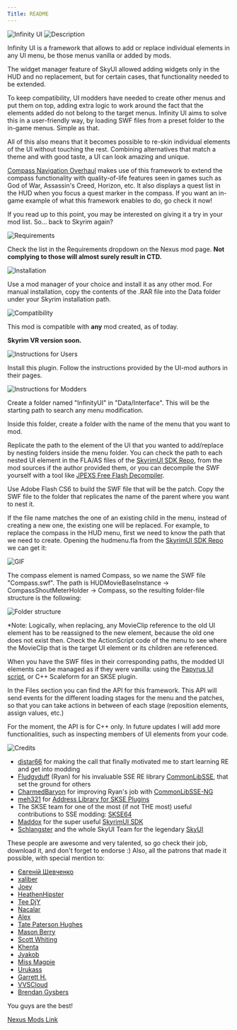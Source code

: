 ```yaml
---
Title: README
---
```

![Infinity UI](https://staticdelivery.nexusmods.com/mods/1704/images/74483/74483-1662064365-966032174.png)
![Description](https://i.imgur.com/oWcbHNI.png)

Infinity UI is a framework that allows to add or replace individual elements in any UI menu, be those menus vanilla or added by mods.

The widget manager feature of SkyUI allowed adding widgets only in the HUD and no replacement, but for certain cases, that functionality needed to be extended.

To keep compatibility, UI modders have needed to create other menus and put them on top, adding extra logic to work around the fact that the elements added do not belong to the target menus. Infinity UI aims to solve this in a user-friendly way, by loading SWF files from a preset folder to the in-game menus. Simple as that.

All of this also means that it becomes possible to re-skin individual elements of the UI without touching the rest. Combining alternatives that match a theme and with good taste, a UI can look amazing and unique.

[Compass Navigation Overhaul](https://www.nexusmods.com/skyrimspecialedition/mods/74484/) makes use of this framework to extend the compass functionality with quality-of-life features seen in games such as God of War, Assassin's Creed, Horizon, etc. It also displays a quest list in the HUD when you focus a quest marker in the compass. If you want an in-game example of what this framework enables to do, go check it now!

If you read up to this point, you may be interested on giving it a try in your mod list.  So... back to Skyrim again?

![Requirements](https://i.imgur.com/oqXplux.png)

Check the list in the Requirements dropdown on the Nexus mod page. **Not complying to those will almost surely result in CTD.**

![Installation](https://i.imgur.com/nzwQKlA.png)

Use a mod manager of your choice and install it as any other mod. For manual installation, copy the contents of the .RAR file into the Data folder under your Skyrim installation path.

![Compatibility](https://i.imgur.com/1VvACtk.png)

This mod is compatible with **any** mod created, as of today.

**Skyrim VR version soon.**

![Instructions for Users](https://i.imgur.com/riKpUsk.png)

Install this plugin. Follow the instructions provided by the UI-mod authors in their pages.

![Instructions for Modders](https://i.imgur.com/qBC5KT3.png)

Create a folder named "InfinityUI" in "Data/Interface". This will be the starting path to search any menu modification.

Inside this folder, create a folder with the name of the menu that you want to mod.

Replicate the path to the element of the UI that you wanted to add/replace by nesting folders inside the menu folder. You can check the path to each nested UI element in the FLA/AS files of the [SkyrimUI SDK Repo](https://github.com/Mardoxx/skyrimui), from the mod sources if the author provided them, or you can decompile the SWF yourself with a tool like [JPEXS Free Flash Decompiler](https://github.com/jindrapetrik/jpexs-decompiler/releases).

Use Adobe Flash CS6 to build the SWF file that will be the patch. Copy the SWF file to the folder that replicates the name of the parent where you want to nest it.

If the file name matches the one of an existing child in the menu, instead of creating a new one, the existing one will be replaced. For example, to replace the compass in the HUD menu, first we need to know the path that we need to create. Opening the hudmenu.fla from the [SkyrimUI SDK Repo](https://github.com/Mardoxx/skyrimui) we can get it:

![GIF](https://i.imgur.com/wCsJvTj.gif)

The compass element is named Compass, so we name the SWF file "Compass.swf".
The path is HUDMovieBaseInstance -> CompassShoutMeterHolder -> Compass, so the resulting folder-file structure is the following:

![Folder structure](https://imgur.com/MThwZk6.png)

*Note: Logically, when replacing, any MovieClip reference to the old UI element has to be reassigned to the new element, because the old one does not exist then. Check the ActionScript code of the menu to see where the MovieClip that is the target UI element or its children are referenced.

When you have the SWF files in their corresponding paths, the modded UI elements can be managed as if they were vanilla: using the [Papyrus UI script](https://www.creationkit.com/index.php?title=UI_Script), or C++ Scaleform for an SKSE plugin.

In the Files section you can find the API for this framework. This API will send events for the different loading stages for the menu and the patches, so that you can take actions in between of each stage (reposition elements, assign values, etc.)

For the moment, the API is for C++ only. In future updates I will add more functionalities, such as inspecting members of UI elements from your code.

![Credits](https://i.imgur.com/yzwWtDg.png)

- [distar66](https://www.nexusmods.com/skyrimspecialedition/users/44417112) for making the call that finally motivated me to start learning RE and get into modding
- [Fludgyduff](https://www.nexusmods.com/skyrimspecialedition/users/5687342) (Ryan) for his invaluable SSE RE library [CommonLibSSE](https://github.com/Ryan-rsm-McKenzie/CommonLibSSE), that set the ground for others
- [CharmedBaryon](https://www.nexusmods.com/skyrimspecialedition/users/55142267) for improving Ryan's job with [CommonLibSSE-NG](https://github.com/CharmedBaryon/CommonLibSSE-NG)
- [meh321](https://www.nexusmods.com/skyrimspecialedition/users/2964753) for [Address Library for SKSE Plugins](https://www.nexusmods.com/skyrimspecialedition/mods/32444)
- The SKSE team for one of the most (if not THE most) useful contributions to SSE modding: [SKSE64](https://skse.silverlock.org/)
- [Maddox](https://www.nexusmods.com/skyrimspecialedition/users/446046) for the super useful [SkyrimUI SDK](https://github.com/Mardoxx/skyrimui)
- [Schlangster](https://www.nexusmods.com/skyrimspecialedition/users/28794) and the whole SkyUI Team for the legendary [SkyUI](https://www.nexusmods.com/skyrimspecialedition/mods/12604)

These people are awesome and very talented, so go check their job, download it, and don't forget to endorse :)
Also, all the patrons that made it possible, with special mention to:

- [Євгеній Шевченко](https://www.patreon.com/user?u=78011660)
- [xaliber](https://www.patreon.com/user?u=7623378)
- [Joey](https://www.patreon.com/user?u=25462713)
- [HeathenHipster](https://www.patreon.com/user?u=78702667)
- [Tee DjY](https://www.patreon.com/user?u=53969324)
- [Nacalar](https://www.patreon.com/user?u=24009493)
- [Alex](https://www.patreon.com/user?u=57067662)
- [Tate Paterson Hughes](https://www.patreon.com/user?u=77998073)
- [Mason Berry](https://www.patreon.com/user?u=4211047)
- [Scott Whiting](https://www.patreon.com/user?u=182304)
- [Khenta](https://www.patreon.com/user?u=37906172)
- [Jyakob](https://www.patreon.com/user?u=14884985)
- [Miss Magpie](https://www.patreon.com/user?u=57981778)
- [Urukass](https://www.patreon.com/user?u=66262105)
- [Garrett H.](https://www.patreon.com/user?u=24353831)
- [VVSCloud](https://www.patreon.com/user?u=20753173)
- [Brendan Gysbers](https://www.patreon.com/user?u=12612990)

You guys are the best!

[Nexus Mods Link](https://www.nexusmods.com/skyrimspecialedition/mods/74483)
